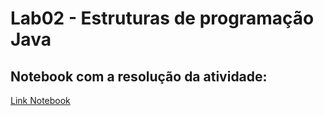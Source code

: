 # Lab02 - Estruturas de programação Java

## Notebook com a resolução da atividade: 

[Link Notebook](Notebooks/lab02-java-estruturas-ra246983.ipynb)
